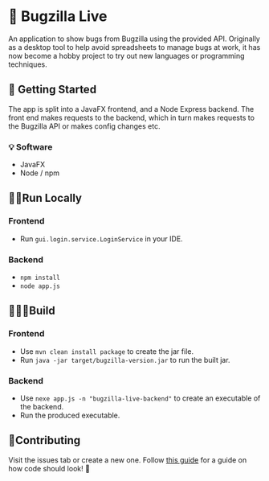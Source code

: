 # 🐛 Bugzilla Live

An application to show bugs from Bugzilla using the provided API. Originally as a desktop tool to help avoid spreadsheets to manage bugs at work, it has now become a hobby project to try out new languages or programming techniques.

## 🔧 Getting Started
The app is split into a JavaFX frontend, and a Node Express backend. The front end makes requests to the backend, which in turn makes requests to the Bugzilla API or makes config changes etc.

### 💡 Software
* JavaFX
* Node / npm

## 🏃‍♂️Run Locally

### Frontend
* Run `gui.login.service.LoginService` in your IDE.

### Backend
* `npm install`
* `node app.js`

## 👷🏻‍♂️Build
### Frontend
* Use `mvn clean install package` to create the jar file.
* Run `java -jar target/bugzilla-version.jar` to run the built jar.

### Backend
* Use `nexe app.js -n "bugzilla-live-backend"` to create an executable of the backend.
* Run the produced executable.

## 🎉Contributing
Visit the issues tab or create a new one.
Follow [this guide](CODESTYLE.md) for a guide on how code should look! 🙂